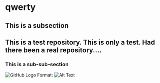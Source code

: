 # qwerty

## This is a subsection
This is a test repository. This is only a test. Had there been a real repository....
-----------------------------------------------
### This is a sub-sub-section

![GitHub Logo](https://snworksceo.imgix.net/dtc/10ec0a64-8f9d-46d9-acee-5ef9094d229d.sized-1000x1000.jpg?w=1000)
Format: ![Alt Text](url)